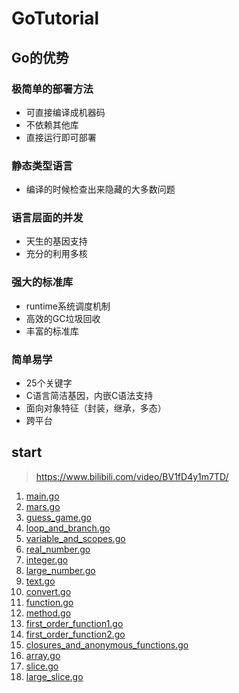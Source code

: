 # GoTutorial
## Go的优势
### 极简单的部署方法
- 可直接编译成机器码
- 不依赖其他库
- 直接运行即可部署

### 静态类型语言
- 编译的时候检查出来隐藏的大多数问题

### 语言层面的并发
- 天生的基因支持
- 充分的利用多核

### 强大的标准库
- runtime系统调度机制
- 高效的GC垃圾回收
- 丰富的标准库

### 简单易学
- 25个关键字
- C语言简洁基因，内嵌C语法支持
- 面向对象特征（封装，继承，多态）
- 跨平台


## start
> https://www.bilibili.com/video/BV1fD4y1m7TD/
1. [main.go](start/main.go)
2. [mars.go](start/mars.go)
3. [guess_game.go](start/guess_game.go)
4. [loop_and_branch.go](start/loop_and_branch.go)
5. [variable_and_scopes.go](start/variable_and_scopes.go)
6. [real_number.go](start/real_number.go)
7. [integer.go](start/integer.go)
8. [large_number.go](start/large_number.go)
9. [text.go](start/text.go)
10. [convert.go](start/convert.go)
11. [function.go](start/function.go)
12. [method.go](start/method.go)
13. [first_order_function1.go](start/first_order_function1.go)
14. [first_order_function2.go](start/first_order_function2.go)
15. [closures_and_anonymous_functions.go](start/closures_and_anonymous_functions.go)
16. [array.go](start/array.go)
17. [slice.go](start/slice.go)
18. [large_slice.go](start/large_slice.go)
